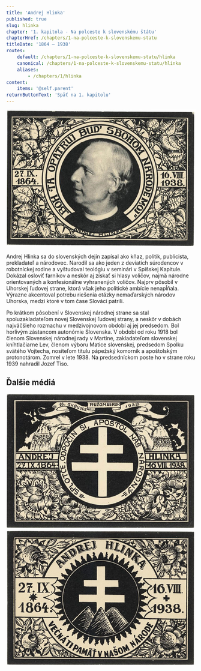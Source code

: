 ```yaml
---
title: 'Andrej Hlinka'
published: true
slug: hlinka
chapter: '1. kapitola - Na polceste k slovenskému štátu'
chapterHref: /chapters/1-na-polceste-k-slovenskemu-statu
titleDate: '1864 – 1938'
routes:
    default: /chapters/1-na-polceste-k-slovenskemu-statu/hlinka
    canonical: /chapters/1-na-polceste-k-slovenskemu-statu/hlinka
    aliases:
        - /chapters/1/hlinka
content:
    items: '@self.parent'
returnButtonText: 'Späť na 1. kapitolu'
---
```


[![Štefan Leonard Kostelníček: Súbor pohľadníc vydaný k úmrtiu Andreja Hlinku. 1938. Malokarpatské múzeum, Pezinok ](SVK_TMP.136.jpg)](https://www.webumenia.sk/dielo/SVK:TMP.136?collection=82)

<span class="drop-cap">A</span>ndrej Hlinka sa do slovenských dejín zapísal ako kňaz, politik, publicista, prekladateľ a národovec. Narodil sa ako jeden z deviatich súrodencov v robotníckej rodine a vyštudoval teológiu v seminári v Spišskej Kapitule. Dokázal osloviť farníkov a neskôr aj získať si hlasy voličov, najmä národne orientovaných a konfesionálne vyhranených voličov. Najprv pôsobil v Uhorskej ľudovej strane, ktorá však jeho politické ambície nenapĺňala. Výrazne akcentoval potrebu riešenia otázky nemaďarských národov Uhorska, medzi ktoré v tom čase Slováci patrili.

Po krátkom pôsobení v Slovenskej národnej strane sa stal spoluzakladateľom novej Slovenskej ľudovej strany, a neskôr v dobách najväčšieho rozmachu v medzivojnovom období aj jej predsedom. Bol horlivým zástancom autonómie Slovenska. V období od roku 1918 bol členom Slovenskej národnej rady v Martine, zakladateľom slovenskej kníhtlačiarne Lev, členom výboru Matice slovenskej, predsedom Spolku svätého Vojtecha, nositeľom titulu pápežský komorník a apoštolským protonotárom. Zomrel v lete 1938. Na predsedníckom poste ho v strane roku 1939 nahradil Jozef Tiso.

## Ďalšie médiá
[![Štefan Leonard Kostelníček: Súbor pohľadníc vydaný k úmrtiu Andreja Hlinku. 1938. Malokarpatské múzeum, Pezinok](SVK_TMP.137.jpg)](https://www.webumenia.sk/dielo/SVK:TMP.137?collection=82)
[![Štefan Leonard Kostelníček: Súbor pohľadníc vydaný k úmrtiu Andreja Hlinku. 1938. Malokarpatské múzeum, Pezinok](SVK_TMP.135.jpg)](https://www.webumenia.sk/dielo/SVK:TMP.135?collection=82)